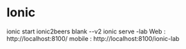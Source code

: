 # Ionic

ionic start ionic2beers blank --v2
ionic serve -lab
Web : http://localhost:8100/
mobile : http://localhost:8100/ionic-lab
